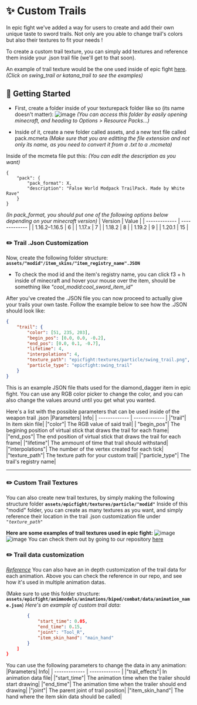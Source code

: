 # ✨ Custom Trails
In epic fight we've added a way for users to create and add their own unique taste to sword trails. Not only are you able to change trail's colors but also their textures to fit your needs !

To create a custom trail texture, you can simply add textures and reference them inside your .json trail file (we'll get to that soon).

An example of trail texture would be the one used inside of epic fight [here](https://github.com/Yesssssman/epicfightmod/tree/1.18.2/src/main/resources/assets/epicfight/textures/particle). 
*(Click on swing_trail or katana_trail to see the examples)*

## 🦶 Getting Started
* First, create a folder inside of your texturepack folder like so (its name doesn't matter):
![image](https://github.com/Yesssssman/epicfightmod/assets/77132244/c549e612-7475-4a3e-8f83-f99a3c0d6764)
*(You can access this folder by easily opening minecraft, and heading to Options > Resource Packs...)*

* Inside of it, create a new folder called assets, and a new text file called pack.mcmeta 
*(Make sure that you are editting the file extension and not only its name, as you need to convert it from a .txt to a .mcmeta)*

Inside of the mcmeta file put this:
*(You can edit the description as you want)*
```
{
	"pack": {
		"pack_format": X,
		"description": "False World Modpack TrailPack. Made by White Rave"
	}
}
```
*(In pack_format, you should put one of the following options below depending on your minecraft version)*
| Version | Value |
| ------------- | ------------- |
| 1.16.2–1.16.5 | 6 |
| 1.17.x | 7 |
| 1.18.2 | 8 |
| 1.19.2 | 9 |
| 1.20.1 | 15 |

### ✏️ Trail .Json Customization

Now, create the following folder structure:
**``assets/"modid"/item_skins/"item_registry_name".JSON``**
* To check the mod id and the item's registry name, you can click f3 + h inside of minecraft and hover your mouse over the item, should be something like *"cool_modid:cool_sword_item_id"*

After you've created the .JSON file you can now proceed to actually give your trails your own taste. Follow the example below to see how the .JSON should look like:
``` json
{
    "trail": {
    	"color": [51, 235, 203],
    	"begin_pos": [0.0, 0.0, -0.2],
    	"end_pos": [0.0, 0.1, -0.7],
    	"lifetime": 4,
		"interpolations": 4,
    	"texture_path": "epicfight:textures/particle/swing_trail.png",
    	"particle_type": "epicfight:swing_trail"
    }
}
```
This is an example JSON file thats used for the diamond_dagger item in epic fight. You can use any RGB color picker to change the color, and you can also change the values around until you get what you wanted.

Here's a list with the possible parameters that can be used inside of the weapon trail .json
|Parameters| Info|
| ------------- | ------------- |
|"trail"| In item skin file|
|"color"| The RGB value of said trail|
| "begin_pos"| The begining position of virtual stick that draws the trail for each frame|
|"end_pos"| The end position of virtual stick that draws the trail for each frame|
|"lifetime"| The ammount of time that trail should withstand|
|"interpolations"| The number of the vertex created for each tick|
|"texture_path"| The texture path for your custom trail|
|"particle_type"| The trail's registry name|
***
### ✏️ Custom Trail Textures
You can also create new trail textures, by simply making the following structure folder
**``assets/epicfight/textures/particle/"modid"``**
Inside of this "modid" folder, you can create as many textures as you want, and simply reference their location in the trail .json customization file under  *``"texture_path"``*

**Here are some examples of trail textures used in epic fight:**
![image](https://github.com/Yesssssman/epicfightmod/assets/77132244/eccfefb9-f9f8-4518-a2f6-eab3a2c4e3f8)
![image](https://github.com/Yesssssman/epicfightmod/assets/77132244/8421ff50-0f75-4308-8793-fb4be3f60a23)
You can check them out by going to our repository [here](https://github.com/Yesssssman/epicfightmod/tree/1.18.2/src/main/resources/assets/epicfight/textures/particle)

### ✏️ Trail data customization
*[Reference](https://github.com/Yesssssman/epicfightmod/tree/1.18.2/src/main/resources/assets/epicfight/animmodels/animations/biped/combat/data)*
You can also have an in depth customization of the trail data for each animation. Above you can check the reference in our repo, and see how it's used in multiple animation datas.

(Make sure to use this folder structure: **``assets/epicfight/animmodels/animations/biped/combat/data/animation_name.json``**)
*Here's an example of custom trail data:*
```json	"trail_effects": [
		{
			"start_time": 0.05,
			"end_time": 0.15,
			"joint": "Tool_R",
			"item_skin_hand": "main_hand"
		}
	]
}
```
You can use the following parameters to change the data in any animation:
|Parameters| Info|
| ------------- | ------------- |
|"trail_effects"| In animation data file|
|"start_time"|  The animation time when the trailer should start drawing|
|"end_time"| The animation time when the trailer should end drawing|
|"joint"| The parent joint of trail position|
|"item_skin_hand"| The hand where the item skin data should be called|
